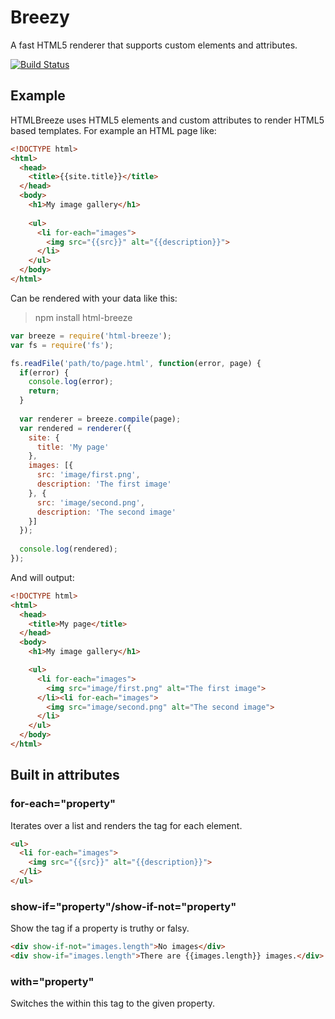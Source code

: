 # Breezy

A fast HTML5 renderer that supports custom elements and attributes.

[![Build Status](https://secure.travis-ci.org/daffl/breezy.png)](http://travis-ci.org/daffl/breezy)

## Example

HTMLBreeze uses HTML5 elements and custom attributes to render HTML5 based templates. For example an HTML page like:

```html
<!DOCTYPE html>
<html>
  <head>
    <title>{{site.title}}</title>
  </head>
  <body>
    <h1>My image gallery</h1>
    
    <ul>
      <li for-each="images">
        <img src="{{src}}" alt="{{description}}">
      </li>
    </ul>
  </body>
</html>
```

Can be rendered with your data like this:

> npm install html-breeze

```js
var breeze = require('html-breeze');
var fs = require('fs');

fs.readFile('path/to/page.html', function(error, page) {
  if(error) {
    console.log(error);
    return;
  }
  
  var renderer = breeze.compile(page);
  var rendered = renderer({
    site: {
      title: 'My page'
    },
    images: [{
      src: 'image/first.png',
      description: 'The first image'
    }, {
      src: 'image/second.png',
      description: 'The second image'
    }]
  });
  
  console.log(rendered);
});
```

And will output:

```html
<!DOCTYPE html>
<html>
  <head>
    <title>My page</title>
  </head>
  <body>
    <h1>My image gallery</h1>

    <ul>
      <li for-each="images">
        <img src="image/first.png" alt="The first image">
      </li><li for-each="images">
        <img src="image/second.png" alt="The second image">
      </li>
    </ul>
  </body>
</html>
```

## Built in attributes

### for-each="property"

Iterates over a list and renders the tag for each element.

```html
<ul>
  <li for-each="images">
    <img src="{{src}}" alt="{{description}}">
  </li>
</ul>
```


### show-if="property"/show-if-not="property"

Show the tag if a property is truthy or falsy.

```html
<div show-if-not="images.length">No images</div>
<div show-if="images.length">There are {{images.length}} images.</div>
```

### with="property"

Switches the within this tag to the given property.
